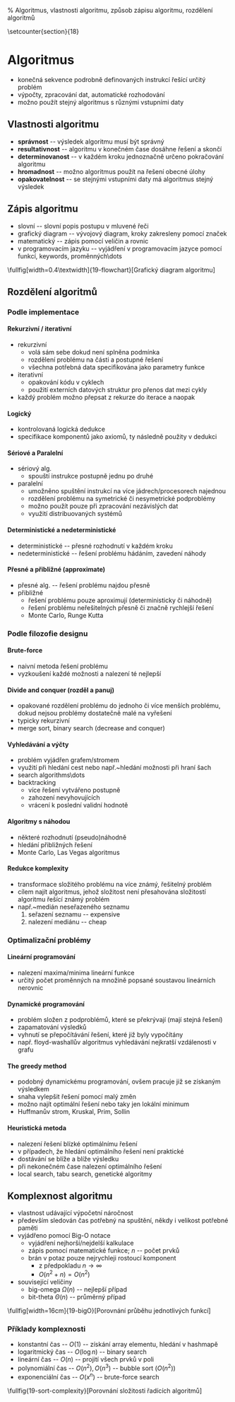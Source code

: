 % Algoritmus, vlastnosti algoritmu, způsob zápisu algoritmu, rozdělení algoritmů

\setcounter{section}{18}
# Algoritmus
- konečná sekvence podrobně definovaných instrukcí řešící určitý problém
- výpočty, zpracování dat, automatické rozhodování
- možno použít stejný algoritmus s různými vstupními daty

## Vlastnosti algoritmu
- **správnost** -- výsledek algoritmu musí být správný
- **resultativnost** -- algoritmu v konečném čase dosáhne řešení a skončí
- **determinovanost** -- v každém kroku jednoznačně určeno pokračování algoritmu
- **hromadnost** -- možno algoritmus použít na řešení obecné úlohy
- **opakovatelnost** -- se stejnými vstupními daty má algoritmus stejný výsledek

## Zápis algoritmu
- slovní -- slovní popis postupu v mluvené řeči
- grafický diagram -- vývojový diagram, kroky zakresleny pomocí značek
- matematický -- zápis pomocí veličin a rovnic
- v programovacím jazyku -- vyjádření v programovacím jazyce pomocí funkcí, keywords, proměnných\dots

\fullfig[width=0.4\textwidth]{19-flowchart}[Grafický diagram algoritmu]

## Rozdělení algoritmů
### Podle implementace
#### Rekurzivní / iterativní
- rekurzivní
	- volá sám sebe dokud není splněna podmínka
	- rozdělení problému na části a postupné řešení
	- všechna potřebná data specifikována jako parametry funkce
- iterativní
	- opakování kódu v cyklech
	- použití externích datových struktur pro přenos dat mezi cykly
- každý problém možno přepsat z rekurze do iterace a naopak

#### Logický
- kontrolovaná logická dedukce
- specifikace komponentů jako axiomů, ty následně použity v dedukci

#### Sériové a Paralelní
- sériový alg.
	- spouští instrukce postupně jednu po druhé
- paralelní
	- umožněno spuštění instrukcí na více jádrech/procesorech najednou
	- rozdělení problému na symetrické či nesymetrické podproblémy
	- možno použít pouze při zpracování nezávislých dat
	- využití distribuovaných systémů

#### Deterministické a nedeterministické
- deterministické -- přesné rozhodnutí v každém kroku
- nedeterministické -- řešení problému hádáním, zavedení náhody

#### Přesné a přibližné (approximate)
- přesné alg. -- řešení problému najdou přesně
- přibližné
	- řešení problému pouze aproximují (deterministicky či náhodně)
	- řešení problému neřešitelných přesně či značně rychlejší řešení
	- Monte Carlo, Runge Kutta

### Podle filozofie designu
#### Brute-force
- naivní metoda řešení problému
- vyzkoušení každé možnosti a nalezení té nejlepší

#### Divide and conquer (rozděl a panuj)
- opakované rozdělení problému do jednoho či více menších problému, dokud nejsou problémy dostatečně malé na vyřešení
- typicky rekurzivní
- merge sort, binary search (decrease and conquer)

#### Vyhledávání a výčty
- problém vyjádřen grafem/stromem
- využití při hledání cest nebo např.~hledání možnosti při hraní šach
- search algorithms\dots
- backtracking
	- více řešení vytvářeno postupně
	- zahození nevyhovujících
	- vrácení k poslední validní hodnotě

#### Algoritmy s náhodou
- některé rozhodnutí (pseudo)náhodně
- hledání přibližných řešení
- Monte Carlo, Las Vegas algoritmus

#### Redukce komplexity
- transformace složitého problému na více známý, řešitelný problém 
- cílem najít algoritmus, jehož složitost není přesahována složitostí algoritmu řešící známý problém
- např.~medián neseřazeného seznamu
	1. seřazení seznamu -- expensive
	2. nalezení mediánu -- cheap

### Optimalizační problémy
#### Lineární programování
- nalezení maxima/minima lineární funkce
- určitý počet proměnných na množině popsané soustavou lineárních nerovnic

#### Dynamické programování
- problém složen z podproblémů, které se překrývají (mají stejná řešení)
- zapamatování výsledků
- vyhnutí se přepočítávání řešení, které již byly vypočítány
- např. floyd-washallův algoritmus vyhledávání nejkratší vzdálenosti v grafu

#### The greedy method
- podobný dynamickému programování, ovšem pracuje již se získaným výsledkem
- snaha vylepšit řešení pomocí malý změn
- možno najít optimální řešení nebo taky jen lokální minimum
- Huffmanův strom, Kruskal, Prim, Sollin

#### Heuristická metoda
- nalezení řešení blízké optimálnímu řešení
- v případech, že hledání optimálního řešení není praktické
- dostávání se blíže a blíže výsledku
- při nekonečném čase nalezení optimálního řešení
- local search, tabu search, genetické algoritmy

## Komplexnost algoritmu
- vlastnost udávající výpočetní náročnost
- především sledován čas potřebný na spuštění, někdy i velikost potřebné paměti
- vyjádřeno pomocí Big-O notace
	- vyjádření nejhorší/nejdelší kalkulace
	- zápis pomocí matematické funkce; $n$ -- počet prvků
	- brán v potaz pouze nejrychleji rostoucí komponent
		- z předpokladu $n\rightarrow\infty$
		- $O(n^2+n)=O(n^2)$
- související veličiny
	- big-omega $\Omega(n)$ -- nejlepší případ
	- bit-theta $\Theta(n)$ -- průměrný případ

\fullfig[width=16cm]{19-bigO}[Porovnání průběhu jednotlivých funkcí]

### Příklady komplexnosti
- konstantní čas -- $O(1)$ -- získání array elementu, hledání v hashmapě
- logaritmický čas -- $O(\log n)$ -- binary search
- lineární čas -- $O(n)$ -- projití všech prvků v poli
- polynomiální čas -- $O(n^2), O(n^3)$ -- bubble sort ($O(n^2)$)
- exponenciální čas -- $O(x^n)$ -- brute-force search

\fullfig{19-sort-complexity}[Porovnání složitosti řadících algoritmů]
